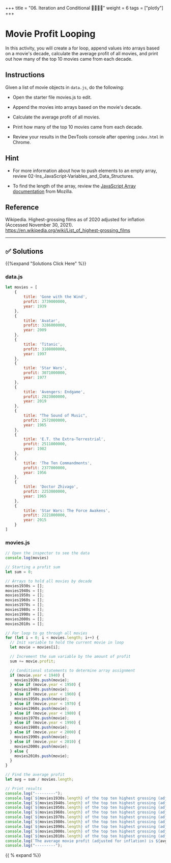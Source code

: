 +++
title = "06.  Iteration and Conditional 👩‍🎓👨‍🎓"
weight = 6
tags = ["plotly"] 
+++

# Movie Profit Looping

In this activity, you will create a for loop, append values into arrays based on a movie's decade, calculate the average profit of all movies, and print out how many of the top 10 movies came from each decade.

## Instructions

Given a list of movie objects in `data.js`, do the following:

* Open the starter file movies.js to edit.

* Append the movies into arrays based on the movie's decade.

* Calculate the average profit of all movies.

* Print how many of the top 10 movies came from each decade.

* Review your results in the DevTools console after opening `index.html` in Chrome.

## Hint

* For more information about how to push elements to an empty array, review 02-Ins_JavaScript-Variables_and_Data_Structures.

*  To find the length of the array, review the [JavaScript Array documentation](https://developer.mozilla.org/en-US/docs/Web/JavaScript/Reference/Global_Objects/Array/length) from Mozilla.

## Reference

Wikipedia. Highest-grossing films as of 2020 adjusted for inflation (Accessed November 30, 2021). https://en.wikipedia.org/wiki/List_of_highest-grossing_films

---

## ✅ Solutions
{{%expand "Solutions Click Here" %}}
### data.js
```javascript
let movies = [
    {
        title: 'Gone with the Wind',
        profit: 3739000000,
        year: 1939
    },
    {
        title: 'Avatar',
        profit: 3286000000,
        year: 2009
    },
    {
        title: 'Titanic',
        profit: 3108000000,
        year: 1997
    },
    {
        title: 'Star Wars',
        profit: 3071000000,
        year: 1977
    },
    {
        title: 'Avengers: Endgame',
        profit: 2823000000,
        year: 2019
    },
    {
        title: "The Sound of Music",
        profit: 2572000000,
        year: 1965
    },
    {
        title: 'E.T. the Extra-Terrestrial',
        profit: 2511000000,
        year: 1982
    },
    {
        title: 'The Ten Commandments',
        profit: 2377000000,
        year: 1956
    },
    {
        title: 'Doctor Zhivago',
        profit: 2253000000,
        year: 1965
    },
    {
        title: 'Star Wars: The Force Awakens',
        profit: 2221000000,
        year: 2015
    }
]

```

### movies.js
```javascript
// Open the inspector to see the data
console.log(movies)

// Starting a profit sum
let sum = 0;

// Arrays to hold all movies by decade
movies1930s = [];
movies1940s = [];
movies1950s = [];
movies1960s = [];
movies1970s = [];
movies1980s = [];
movies1990s = [];
movies2000s = [];
movies2010s = [];

// For loop to go through all movies
for (let i = 0; i < movies.length; i++) {
  // Init variable to hold the current movie in loop
  let movie = movies[i];

  // Increment the sum variable by the amount of profit
  sum += movie.profit;

  // Conditional statements to determine array assignment
  if (movie.year < 1940) {
    movies1930s.push(movie);
  } else if (movie.year < 1950) {
    movies1940s.push(movie);
  } else if (movie.year < 1960) {
    movies1950s.push(movie);
  } else if (movie.year < 1970) {
    movies1960s.push(movie);
  } else if (movie.year < 1980) {
    movies1970s.push(movie);
  } else if (movie.year < 1990) {
    movies1980s.push(movie);
  } else if (movie.year < 2000) {
    movies1990s.push(movie);
  } else if (movie.year < 2010) {
    movies2000s.push(movie);
  } else {
    movies2010s.push(movie);
  }
}

// Find the average profit
let avg = sum / movies.length;

// Print results
console.log("---------");
console.log(`${movies1930s.length} of the top ten highest grossing (adjusted for inflation) movies are from the 1930s.`);
console.log(`${movies1940s.length} of the top ten highest grossing (adjusted for inflation) movies are from the 1940s.`);
console.log(`${movies1950s.length} of the top ten highest grossing (adjusted for inflation) movies are from the 1950s.`);
console.log(`${movies1960s.length} of the top ten highest grossing (adjusted for inflation) movies are from the 1960s.`);
console.log(`${movies1970s.length} of the top ten highest grossing (adjusted for inflation) movies are from the 1970s.`);
console.log(`${movies1980s.length} of the top ten highest grossing (adjusted for inflation) movies are from the 1980s.`);
console.log(`${movies1990s.length} of the top ten highest grossing (adjusted for inflation) movies are from the 1990s.`);
console.log(`${movies2000s.length} of the top ten highest grossing (adjusted for inflation) movies are from the 2000s.`);
console.log(`${movies2010s.length} of the top ten highest grossing (adjusted for inflation) movies are from the 2010s.`);
console.log(`The average movie profit (adjusted for inflation) is ${avg}.`);
console.log("---------");
```
{{ % expand %}}
